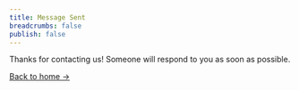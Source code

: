 ```yaml
---
title: Message Sent
breadcrumbs: false
publish: false
---
```

Thanks for contacting us! Someone will respond to you as soon as possible.

[Back to home &rarr;](/)
